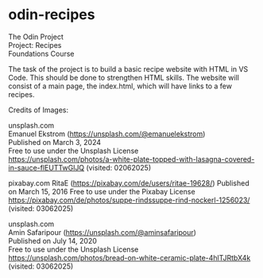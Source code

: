 # odin-recipes

The Odin Project  
Project: Recipes  
Foundations Course  

The task of the project is to build a basic recipe website with HTML in VS Code. This should be done to strengthen HTML skills.
The website will consist of a main page, the index.html, which will have links to a few recipes.

Credits of Images:

unsplash.com    
Emanuel Ekstrom (https://unsplash.com/@emanuelekstrom)    
Published on March 3, 2024  
Free to use under the Unsplash License  
https://unsplash.com/photos/a-white-plate-topped-with-lasagna-covered-in-sauce-flEUTTwGlJQ (visited: 02062025)  

pixabay.com
RitaE (https://pixabay.com/de/users/ritae-19628/)
Published on March 15, 2016
Free to use under the Pixabay License
https://pixabay.com/de/photos/suppe-rindssuppe-rind-nockerl-1256023/
(visited: 03062025)

unsplash.com    
Amin Safaripour (https://unsplash.com/@aminsafaripour)    
Published on July 14, 2020  
Free to use under the Unsplash License  
https://unsplash.com/photos/bread-on-white-ceramic-plate-4hlTJRtbX4k
(visited: 03062025) 